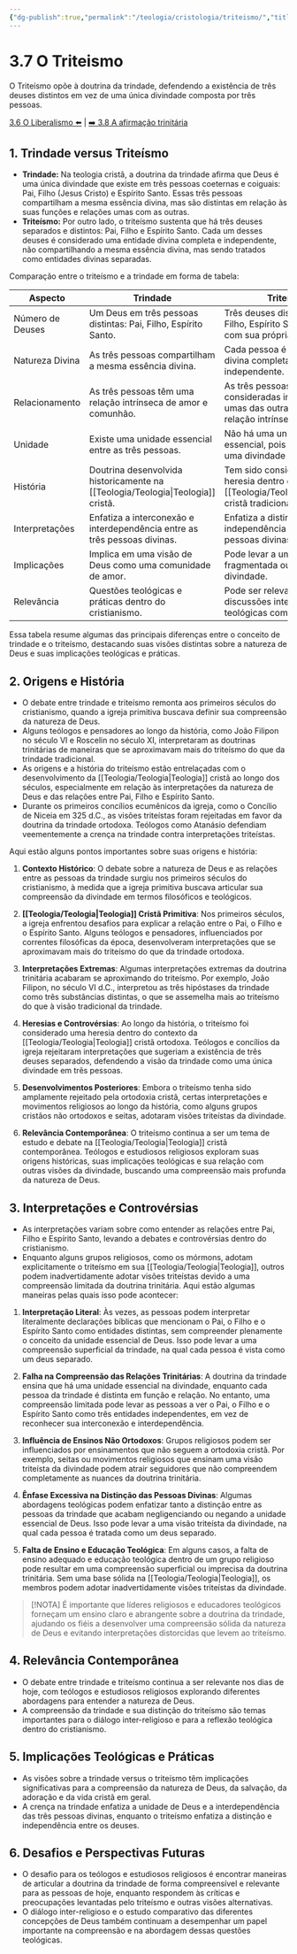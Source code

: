 ```yaml
---
{"dg-publish":true,"permalink":"/teologia/cristologia/triteismo/","title":"3.7 O Triteísmo","metatags":{"description":"sustenta que há três deuses separados e distintos: Pai, Filho e Espírito Santo."},"tags":["Teologia","Cristologia","heresia"],"updated":"2025-02-04T20:33:58.598-03:00"}
---
```


# 3.7 O Triteismo

O Triteísmo opõe à doutrina da trindade, defendendo a existência de três deuses distintos em vez de uma única divindade composta por três pessoas.

[3.6 O Liberalismo ⬅️](Liberalismo.md) | [➡️ 3.8 A afirmação trinitária](trinitaria.md)

## **1. Trindade versus Triteísmo**

   - **Trindade:** Na teologia cristã, a doutrina da trindade afirma que Deus é uma única divindade que existe em três pessoas coeternas e coiguais: Pai, Filho (Jesus Cristo) e Espírito Santo. Essas três pessoas compartilham a mesma essência divina, mas são distintas em relação às suas funções e relações umas com as outras.
   - **Triteísmo:** Por outro lado, o triteísmo sustenta que há três deuses separados e distintos: Pai, Filho e Espírito Santo. Cada um desses deuses é considerado uma entidade divina completa e independente, não compartilhando a mesma essência divina, mas sendo tratados como entidades divinas separadas.

Comparação entre o triteísmo e a trindade em forma de tabela:

| Aspecto           | Trindade                                            | Triteísmo                                           |
|-------------------|-----------------------------------------------------|------------------------------------------------------|
| Número de Deuses  | Um Deus em três pessoas distintas: Pai, Filho, Espírito Santo. | Três deuses distintos: Pai, Filho, Espírito Santo, cada um com sua própria divindade. |
| Natureza Divina   | As três pessoas compartilham a mesma essência divina. | Cada pessoa é uma entidade divina completa e independente. |
| Relacionamento    | As três pessoas têm uma relação intrínseca de amor e comunhão. | As três pessoas podem ser consideradas independentes umas das outras, sem uma relação intrínseca que as una. |
| Unidade           | Existe uma unidade essencial entre as três pessoas. | Não há uma unidade essencial, pois cada pessoa é uma divindade separada. |
| História          | Doutrina desenvolvida historicamente na [[Teologia/Teologia\|Teologia]] cristã. | Tem sido considerado uma heresia dentro da [[Teologia/Teologia\|Teologia]] cristã tradicional. |
| Interpretações    | Enfatiza a interconexão e interdependência entre as três pessoas divinas. | Enfatiza a distinção e independência entre as três pessoas divinas. |
| Implicações       | Implica em uma visão de Deus como uma comunidade de amor. | Pode levar a uma visão fragmentada ou separada da divindade. |
| Relevância        | Questões teológicas e práticas dentro do cristianismo. | Pode ser relevante em discussões inter-religiosas e teológicas comparativas. |

Essa tabela resume algumas das principais diferenças entre o conceito de trindade e o triteísmo, destacando suas visões distintas sobre a natureza de Deus e suas implicações teológicas e práticas.

## **2. Origens e História**

   - O debate entre trindade e triteísmo remonta aos primeiros séculos do cristianismo, quando a igreja primitiva buscava definir sua compreensão da natureza de Deus.
   - Alguns teólogos e pensadores ao longo da história, como João Filipon no século VI e Roscelin no século XI, interpretaram as doutrinas trinitárias de maneiras que se aproximavam mais do triteísmo do que da trindade tradicional.
   - As origens e a história do triteísmo estão entrelaçadas com o desenvolvimento da [[Teologia/Teologia\|Teologia]] cristã ao longo dos séculos, especialmente em relação às interpretações da natureza de Deus e das relações entre Pai, Filho e Espírito Santo. 
   - Durante os primeiros concílios ecumênicos da igreja, como o Concílio de Niceia em 325 d.C., as visões triteístas foram rejeitadas em favor da doutrina da trindade ortodoxa. Teólogos como Atanásio defendiam veementemente a crença na trindade contra interpretações triteístas.
    
   Aqui estão alguns pontos importantes sobre suas origens e história:

1. **Contexto Histórico**: O debate sobre a natureza de Deus e as relações entre as pessoas da trindade surgiu nos primeiros séculos do cristianismo, à medida que a igreja primitiva buscava articular sua compreensão da divindade em termos filosóficos e teológicos.

2. **[[Teologia/Teologia\|Teologia]] Cristã Primitiva**: Nos primeiros séculos, a igreja enfrentou desafios para explicar a relação entre o Pai, o Filho e o Espírito Santo. Alguns teólogos e pensadores, influenciados por correntes filosóficas da época, desenvolveram interpretações que se aproximavam mais do triteísmo do que da trindade ortodoxa.

3. **Interpretações Extremas**: Algumas interpretações extremas da doutrina trinitária acabaram se aproximando do triteísmo. Por exemplo, João Filipon, no século VI d.C., interpretou as três hipóstases da trindade como três substâncias distintas, o que se assemelha mais ao triteísmo do que à visão tradicional da trindade.

4. **Heresias e Controvérsias**: Ao longo da história, o triteísmo foi considerado uma heresia dentro do contexto da [[Teologia/Teologia\|Teologia]] cristã ortodoxa. Teólogos e concílios da igreja rejeitaram interpretações que sugeriam a existência de três deuses separados, defendendo a visão da trindade como uma única divindade em três pessoas.

5. **Desenvolvimentos Posteriores**: Embora o triteísmo tenha sido amplamente rejeitado pela ortodoxia cristã, certas interpretações e movimentos religiosos ao longo da história, como alguns grupos cristãos não ortodoxos e seitas, adotaram visões triteístas da divindade.

6. **Relevância Contemporânea**: O triteísmo continua a ser um tema de estudo e debate na [[Teologia/Teologia\|Teologia]] cristã contemporânea. Teólogos e estudiosos religiosos exploram suas origens históricas, suas implicações teológicas e sua relação com outras visões da divindade, buscando uma compreensão mais profunda da natureza de Deus.

## **3. Interpretações e Controvérsias**

   - As interpretações variam sobre como entender as relações entre Pai, Filho e Espírito Santo, levando a debates e controvérsias dentro do cristianismo.
   - Enquanto alguns grupos religiosos, como os mórmons, adotam explicitamente o triteísmo em sua [[Teologia/Teologia\|Teologia]], outros podem inadvertidamente adotar visões triteístas devido a uma compreensão limitada da doutrina trinitária. Aqui estão algumas maneiras pelas quais isso pode acontecer:

1. **Interpretação Literal**: Às vezes, as pessoas podem interpretar literalmente declarações bíblicas que mencionam o Pai, o Filho e o Espírito Santo como entidades distintas, sem compreender plenamente o conceito da unidade essencial de Deus. Isso pode levar a uma compreensão superficial da trindade, na qual cada pessoa é vista como um deus separado.
    
2. **Falha na Compreensão das Relações Trinitárias**: A doutrina da trindade ensina que há uma unidade essencial na divindade, enquanto cada pessoa da trindade é distinta em função e relação. No entanto, uma compreensão limitada pode levar as pessoas a ver o Pai, o Filho e o Espírito Santo como três entidades independentes, em vez de reconhecer sua interconexão e interdependência.
    
3. **Influência de Ensinos Não Ortodoxos**: Grupos religiosos podem ser influenciados por ensinamentos que não seguem a ortodoxia cristã. Por exemplo, seitas ou movimentos religiosos que ensinam uma visão triteísta da divindade podem atrair seguidores que não compreendem completamente as nuances da doutrina trinitária.
    
4. **Ênfase Excessiva na Distinção das Pessoas Divinas**: Algumas abordagens teológicas podem enfatizar tanto a distinção entre as pessoas da trindade que acabam negligenciando ou negando a unidade essencial de Deus. Isso pode levar a uma visão triteísta da divindade, na qual cada pessoa é tratada como um deus separado.
    
5. **Falta de Ensino e Educação Teológica**: Em alguns casos, a falta de ensino adequado e educação teológica dentro de um grupo religioso pode resultar em uma compreensão superficial ou imprecisa da doutrina trinitária. Sem uma base sólida na [[Teologia/Teologia\|Teologia]], os membros podem adotar inadvertidamente visões triteístas da divindade.
    

> [!NOTA]
> É importante que líderes religiosos e educadores teológicos forneçam um ensino claro e abrangente sobre a doutrina da trindade, ajudando os fiéis a desenvolver uma compreensão sólida da natureza de Deus e evitando interpretações distorcidas que levem ao triteísmo.

## **4. Relevância Contemporânea**

   - O debate entre trindade e triteísmo continua a ser relevante nos dias de hoje, com teólogos e estudiosos religiosos explorando diferentes abordagens para entender a natureza de Deus.
   - A compreensão da trindade e sua distinção do triteísmo são temas importantes para o diálogo inter-religioso e para a reflexão teológica dentro do cristianismo.

## **5. Implicações Teológicas e Práticas**

   - As visões sobre a trindade versus o triteísmo têm implicações significativas para a compreensão da natureza de Deus, da salvação, da adoração e da vida cristã em geral.
   - A crença na trindade enfatiza a unidade de Deus e a interdependência das três pessoas divinas, enquanto o triteísmo enfatiza a distinção e independência entre os deuses.

## **6. Desafios e Perspectivas Futuras**

   - O desafio para os teólogos e estudiosos religiosos é encontrar maneiras de articular a doutrina da trindade de forma compreensível e relevante para as pessoas de hoje, enquanto respondem às críticas e preocupações levantadas pelo triteísmo e outras visões alternativas.
   - O diálogo inter-religioso e o estudo comparativo das diferentes concepções de Deus também continuam a desempenhar um papel importante na compreensão e na abordagem dessas questões teológicas.
   